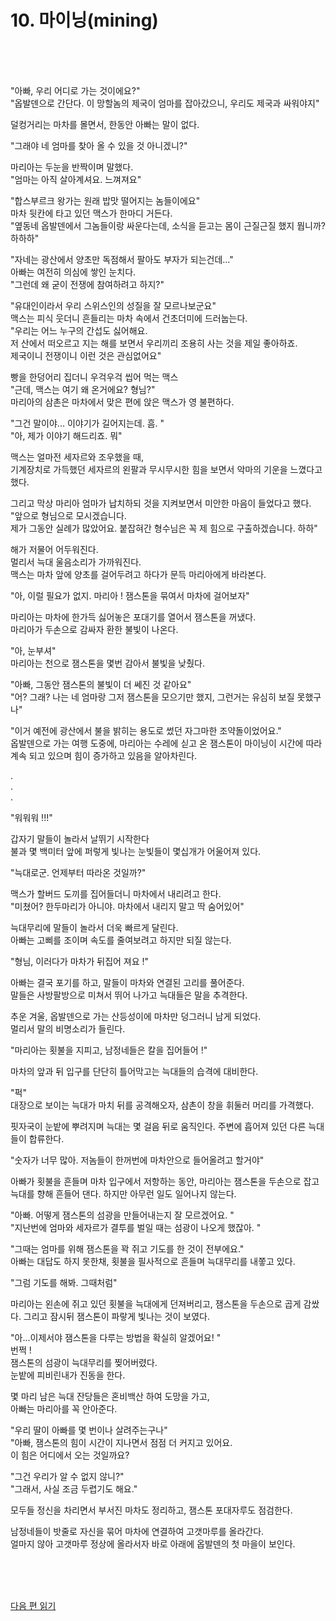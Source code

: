 # 10. 마이닝(mining) <br>
<br><br><br>

"아빠, 우리 어디로 가는 것이에요?"<br>
"옵발덴으로 간단다. 이 망할놈의 제국이 엄마를 잡아갔으니, 우리도 제국과 싸워야지"<br>

덜컹거리는 마차를 몰면서, 한동안 아빠는 말이 없다.<br>

"그래야 네 엄마를 찾아 올 수 있을 것 아니겠니?"<br>

마리아는 두눈을 반짝이며 말했다.<br>
"엄마는 아직 살아계셔요. 느껴져요"<br>

"합스부르크 왕가는 원래 밥맛 떨어지는 놈들이에요"<br>
마차 뒷칸에 타고 있던 맥스가 한마디 거든다.<br>
"옆동네 옵발덴에서 그놈들이랑 싸운다는데, 소식을 듣고는 몸이 근질근질 했지 뭡니까? 하하하"<br>

"자네는 광산에서 양초만 독점해서 팔아도 부자가 되는건데..."<br>
아빠는 여전히 의심에 쌓인 눈치다.<br>
"그런데 왜 굳이 전쟁에 참여하려고 하지?"<br>

"유대인이라서 우리 스위스인의 성질을 잘 모르나보군요"<br>
맥스는 피식 웃더니 흔들리는 마차 속에서 건초더미에 드러눕는다. <br>
"우리는 어느 누구의 간섭도 싫어해요. <br>
저 산에서 떠오르고 지는 해를 보면서 우리끼리 조용히 사는 것을 제일 좋아하죠. <br>
제국이니 전쟁이니 이런 것은 관심없어요"<br>

빵을 한덩어리 집더니 우걱우걱 씹어 먹는 맥스<br>
"근데, 맥스는 여기 왜 온거에요? 형님?"<br>
마리아의 삼촌은 마차에서 맞은 편에 앉은 맥스가 영 불편하다.<br>

"그건 말이야... 이야기가 길어지는데. 흠. "<br>
"아, 제가 이야기 해드리죠. 뭐"<br>

맥스는 얼마전 세자르와 조우했을 때, <br>
기계장치로 가득했던 세자르의 왼팔과 무시무시한 힘을 보면서 악마의 기운을 느꼈다고 했다. <br>

그리고 막상 마리아 엄마가 납치하되 것을 지켜보면서 미안한 마음이 들었다고 했다. <br>
"앞으로 형님으로 모시겠습니다. <br>
제가 그동안 실례가 많았어요. 붙잡혀간 형수님은 꼭 제 힘으로 구출하겠습니다. 하하"<br>

해가 저물어 어두워진다. <br>
멀리서 늑대 울음소리가 가까워진다. <br>
맥스는 마차 앞에 양초를 걸어두려고 하다가 문득 마리아에게 바라본다. <br>

"아, 이럴 필요가 없지. 마리아 ! 잼스톤을 묶여서 마차에 걸어보자"<br>

마리아는 마차에 한가득 싫어놓은 포대기를 열어서 잼스톤을 꺼냈다. <br>
마리아가 두손으로 감싸자 환한 불빛이 나온다. <br>

"아, 눈부셔"<br>
마리아는 천으로 잼스톤을 몇번 감아서 불빛을 낮췄다.<br>

"아빠, 그동안 잼스톤의 불빛이 더 쎄진 것 같아요"<br>
"어? 그래? 나는 네 엄마랑 그저 잼스톤을 모으기만 했지, 그런거는 유심히 보질 못했구나"<br>

"이거 예전에 광산에서 불을 밝히는 용도로 썼던 자그마한 조약돌이었어요."<br>
옵발덴으로 가는 여행 도중에, 마리아는 수레에 싣고 온 잼스톤이 마이닝이 시간에 따라 계속 되고 있으며 힘이 증가하고 있음을 알아차린다.<br>

. <br>
. <br>
. <br>

"워워워 !!!"<br>

갑자기 말들이 놀라서 날뛰기 시작한다 <br>
불과 몇 백미터 앞에 퍼렇게 빛나는 눈빛들이 몇십개가 어울어져 있다. <br>

"늑대로군. 언제부터 따라온 것일까?"<br>

맥스가 할버드 도끼를 집어들더니 마차에서 내리려고 한다. <br>
"미쳤어? 한두마리가 아니야. 마차에서 내리지 말고 딱 숨어있어"<br>

늑대무리에 말들이 놀라서 더욱 빠르게 달린다. <br>
아빠는 고삐를 조이며 속도를 줄여보려고 하지만 되질 않는다. <br>

"형님, 이러다가 마차가 뒤집어 져요 !"<br>

아빠는 결국 포기를 하고, 말들이 마차와 연결된 고리를 풀어준다. <br>
말들은 사방팔방으로 미쳐서 뛰어 나가고 늑대들은 말을 추격한다. <br>

추운 겨울, 옵발덴으로 가는 산등성이에 마차만 덩그러니 남게 되었다. <br>
멀리서 말의 비명소리가 들린다. <br>

"마리아는 횟불을 지피고, 남정네들은 칼을 집어들어 !"<br>

마차의 앞과 뒤 입구를 단단히 틀어막고는 늑대들의 습격에 대비한다. <br>

"퍽"<br>
대장으로 보이는 늑대가 마치 뒤를 공격해오자, 삼촌이 창을 휘둘러 머리를 가격했다. <br>

핏자국이 눈밭에 뿌려지며 늑대는 몇 걸음 뒤로 움직인다. 주변에 흡어져 있던 다른 늑대들이 합류한다. <br>

"숫자가 너무 많아. 저놈들이 한꺼번에 마차안으로 들어올려고 할거야" <br>

아빠가 횟불을 흔들며 마차 입구에서 저항하는 동안, 마리아는 잼스톤을 두손으로 잡고 늑대를 향해 흔들어 댄다. 하지만 아무런 일도 일어나지 않는다.<br>

"아빠. 어떻게 잼스톤의 섬광을 만들어내는지 잘 모르겠어요. "<br>
"지난번에 엄마와 세자르가 결투를 벌일 때는 섬광이 나오게 했잖아. "<br>

"그때는 엄마를 위해 잼스톤을 꽉 쥐고 기도를 한 것이 전부에요."<br>
아빠는 대답도 하지 못한채, 횟불을 필사적으로 흔들며 늑대무리를 내쫗고 있다. <br>

"그럼 기도를 해봐. 그때처럼"<br>

마리아는 왼손에 쥐고 있던 횟불을 늑대에게 던져버리고, 잼스톤을 두손으로 곱게 감쌌다.
그리고 잠시뒤 잼스톤이 파랗게 빛나는 것이 보였다. <br>

"아...이제서야 잼스톤을 다루는 방법을 확실히 알겠어요! " <br>
번쩍 ! <br>
잼스톤의 섬광이 늑대무리를 찢어버렸다. <br>
눈밭에 피비린내가 진동을 한다. <br>

몇 마리 남은 늑대 잔당들은 혼비백산 하여 도망을 가고, <br>
아빠는 마리아를 꼭 안아준다. <br>

"우리 딸이 아빠를 몇 번이나 살려주는구나"<br>
"아빠, 잼스톤의 힘이 시간이 지나면서 점점 더 커지고 있어요. <br>
이 힘은 어디에서 오는 것일까요? <br>

"그건 우리가 알 수 없지 않니?"<br>
"그래서, 사실 조금 두렵기도 해요."<br>

모두들 정신을 차리면서 부서진 마차도 정리하고, 잼스톤 포대자루도 점검한다. <br>

남정네들이 밧줄로 자신을 묶어 마차에 연결하여 고갯마루를 올라간다. <br>
얼마지 않아 고갯마루 정상에 올라서자 바로 아래에 옵발덴의 첫 마을이 보인다. <br>


<br><br><br>

[다음 편 읽기](1-04_(KR)mining_and_staking_2.md)